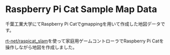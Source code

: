 # Raspberry Pi Cat Sample Map Data

千葉工業大学にてRaspberry Pi Catでgmappingを用いて作成した地図データです。

[rt-net/raspicat_slam](https://github.com/rt-net/raspicat_slam)を使って家庭用ゲームコントローラでRaspberry Pi Catを操作しながら地図を作成しました。
